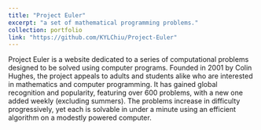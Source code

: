 ```yaml
---
title: "Project Euler"
excerpt: "a set of mathematical programming problems."
collection: portfolio
link: "https://github.com/KYLChiu/Project-Euler"
---
```


Project Euler is a website dedicated to a series of computational problems designed to be solved using computer programs. Founded in 2001 by Colin Hughes, the project appeals to adults and students alike who are interested in mathematics and computer programming. It has gained global recognition and popularity, featuring over 600 problems, with a new one added weekly (excluding summers). The problems increase in difficulty progressively, yet each is solvable in under a minute using an efficient algorithm on a modestly powered computer.